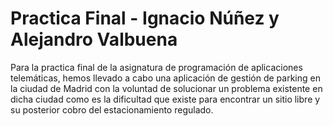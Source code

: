 # Practica Final - Ignacio Núñez y Alejandro Valbuena

Para la practica final de la asignatura de programación de aplicaciones telemáticas, hemos llevado a cabo una aplicación de gestión de parking en la ciudad de Madrid con la voluntad de solucionar un problema existente en dicha ciudad como es la dificultad que existe para encontrar un sitio libre y su posterior cobro del estacionamiento regulado.

